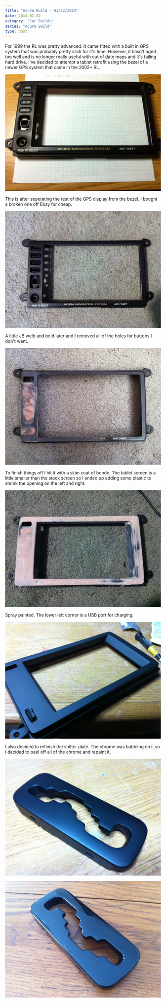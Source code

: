 ```yaml
---
title: "Acura Build - 01/22/2014"
date: 2014-01-22
category: "Car Builds"
series: "Acura Build"
type: post
---
```


For 1999 the RL was pretty advanced. It came fitted with a built in GPS system that was probably pretty slick for it's time. However, it hasn't aged too well and is no longer really useful with out of date maps and it's failing hard drive. I've decided to attempt a tablet retrofit using the bezel of a newer GPS system that came in the 2002+ RL.

![](images/1.jpg)

This is after seperating the rest of the GPS display from the bezel. I bought a broken one off Ebay for cheap.

![](images/2.jpg)

A little JB welb and bold later and I removed all of the holes for buttons I don't want.

![](images/3.jpg)

To finish things off I hit it with a skim coat of bondo. The tablet screen is a little smaller than the stock screen so I ended up adding some plastic to shrink the opening on the left and right.

![](images/4.jpg)

Spray painted. The lower left corner is a USB port for charging.

![](images/5.jpg)

I also decided to refinish the shifter plate. The chrome was bubbling on it so I decided to peel off all of the chrome and repaint it.

![](images/6.jpg)

![](images/7.jpg)
